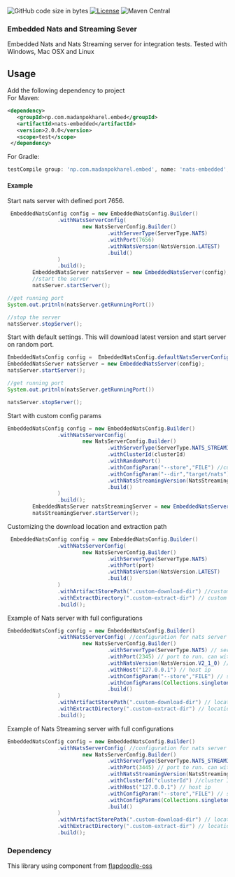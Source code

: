 ![GitHub code size in bytes](https://img.shields.io/github/languages/code-size/madansp/nats-embedded?style=for-the-badge&logo=appveyor)
[![License](https://img.shields.io/badge/License-Apache_2.0-blue.svg?style=for-the-badge&logo=appveyor)](https://opensource.org/licenses/Apache-2.0)
![Maven Central](https://img.shields.io/maven-central/v/np.com.madanpokharel.embed/nats-embedded?style=for-the-badge&logo=appveyor)
### Embedded Nats and Streaming Sever

Embedded Nats and Nats Streaming server for integration tests.
Tested with Windows, Mac OSX and Linux

## Usage
Add the following dependency to project     
For Maven:

```xml
<dependency>
   <groupId>np.com.madanpokharel.embed</groupId>
   <artifactId>nats-embedded</artifactId>
   <version>2.0.0</version>
   <scope>test</scope>
 </dependency>
```
For Gradle:
``` groovy
testCompile group: 'np.com.madanpokharel.embed', name: 'nats-embedded', version: '1.1.0'
```

#### Example

Start nats server with defined port 7656.

```java
 EmbeddedNatsConfig config = new EmbeddedNatsConfig.Builder()
                .withNatsServerConfig(
                        new NatsServerConfig.Builder()
                                .withServerType(ServerType.NATS)
                                .withPort(7656)
                                .withNatsVersion(NatsVersion.LATEST)
                                .build()
                )
                .build();
        EmbeddedNatsServer natsServer = new EmbeddedNatsServer(config);
        //start the server
        natsServer.startServer();

//get running port
System.out.pritnln(natsServer.getRunningPort())

//stop the server
natsServer.stopServer();
```

Start with default settings. This will download latest version and start server on random port. 

```java
EmbeddedNatsConfig config =  EmbeddedNatsConfig.defaultNatsServerConfig();
EmbeddedNatsServer natsServer = new EmbeddedNatsServer(config);
natsServer.startServer();

//get running port
System.out.pritnln(natsServer.getRunningPort())

natsServer.stopServer();

```
Start with custom config params

```java
EmbeddedNatsConfig config = new EmbeddedNatsConfig.Builder()
                .withNatsServerConfig(
                        new NatsServerConfig.Builder()
                                .withServerType(ServerType.NATS_STREAMING)
                                .withClusterId(clusterId)
                                .withRandomPort()
                                .withConfigParam("--store","FILE") //custom config parameter
                                .withConfigParam("--dir","target/nats") //custom config parameter
                                .withNatsStreamingVersion(NatsStreamingVersion.LATEST)
                                .build()
                )
                .build();
        EmbeddedNatsServer natsStreamingServer = new EmbeddedNatsServer(config);
        natsStreamingServer.startServer();
```

Customizing the download location and extraction path

```java
 EmbeddedNatsConfig config = new EmbeddedNatsConfig.Builder()
                .withNatsServerConfig(
                        new NatsServerConfig.Builder()
                                .withServerType(ServerType.NATS)
                                .withPort(port)
                                .withNatsVersion(NatsVersion.LATEST)
                                .build()
                )
                .withArtifactStorePath(".custom-download-dir") //custom download location
                .withExtractDirectory(".custom-extract-dir") // custom location for extraction of zip file
                .build();
```

Example of Nats server with full configurations

```java
EmbeddedNatsConfig config = new EmbeddedNatsConfig.Builder()
                .withNatsServerConfig( //configuration for nats server configuration
                        new NatsServerConfig.Builder()
                                .withServerType(ServerType.NATS) // server type either nats or nats streaming
                                .withPort(2345) // port to run. can withRandomPort() if want to run on random port
                                .withNatsVersion(NatsVersion.V2_1_0) // version to use
                                .withHost("127.0.0.1") // host ip
                                .withConfigParam("--store","FILE") // single config parameter 
                                .withConfigParams(Collections.singletonMap("--dir","target/nats")) // map of config parameters
                                .build()
                )
                .withArtifactStorePath(".custom-download-dir") // location for saving downloaded file
                .withExtractDirectory(".custom-extract-dir") // location for extracting downloaded zip file
                .build();
```
Example of Nats Streaming server with full configurations
```java
EmbeddedNatsConfig config = new EmbeddedNatsConfig.Builder()
                .withNatsServerConfig( //configuration for nats server configuration
                        new NatsServerConfig.Builder()
                                .withServerType(ServerType.NATS_STREAMING) // server type either nats or nats streaming
                                .withPort(3445) // port to run. can withRandomPort() if want to run on random port
                                .withNatsStreamingVersion(NatsStreamingVersion.V0_16_2)  // version to use
                                .withClusterId("clusterId") //cluster Id
                                .withHost("127.0.0.1") // host ip
                                .withConfigParam("--store","FILE") // single config parameter
                                .withConfigParams(Collections.singletonMap("--dir","target/nats")) // map of config parameters
                                .build()
                )
                .withArtifactStorePath(".custom-download-dir") // location for saving downloaded file
                .withExtractDirectory(".custom-extract-dir") // location for extracting downloaded zip file
                .build();

```
### Dependency
This library using component from  [flapdoodle-oss](https://github.com/flapdoodle-oss)
